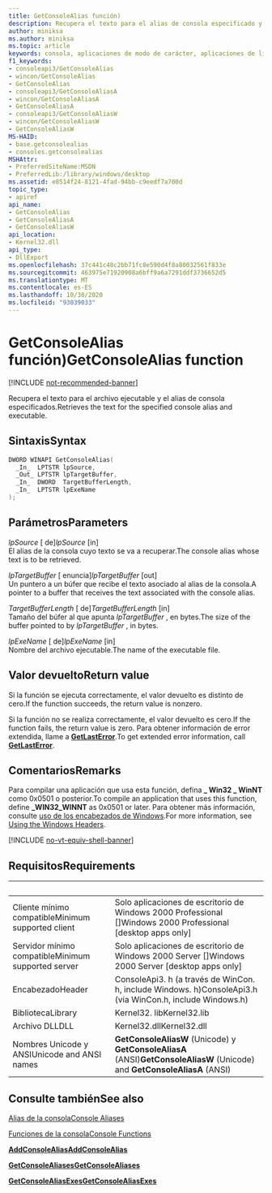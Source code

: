 ```yaml
---
title: GetConsoleAlias función)
description: Recupera el texto para el alias de consola especificado y el nombre del archivo ejecutable.
author: miniksa
ms.author: miniksa
ms.topic: article
keywords: consola, aplicaciones de modo de carácter, aplicaciones de línea de comandos, aplicaciones de terminal, API de consola
f1_keywords:
- consoleapi3/GetConsoleAlias
- wincon/GetConsoleAlias
- GetConsoleAlias
- consoleapi3/GetConsoleAliasA
- wincon/GetConsoleAliasA
- GetConsoleAliasA
- consoleapi3/GetConsoleAliasW
- wincon/GetConsoleAliasW
- GetConsoleAliasW
MS-HAID:
- base.getconsolealias
- consoles.getconsolealias
MSHAttr:
- PreferredSiteName:MSDN
- PreferredLib:/library/windows/desktop
ms.assetid: e8514f24-8121-4fad-94bb-c9eedf7a700d
topic_type:
- apiref
api_name:
- GetConsoleAlias
- GetConsoleAliasA
- GetConsoleAliasW
api_location:
- Kernel32.dll
api_type:
- DllExport
ms.openlocfilehash: 37c441c48c2bb71fc8e590d4f8a80032561f833e
ms.sourcegitcommit: 463975e71920908a6bff9a6a7291ddf3736652d5
ms.translationtype: MT
ms.contentlocale: es-ES
ms.lasthandoff: 10/30/2020
ms.locfileid: "93039033"
---
```

# <a name="getconsolealias-function"></a><span data-ttu-id="abbe2-104">GetConsoleAlias función)</span><span class="sxs-lookup"><span data-stu-id="abbe2-104">GetConsoleAlias function</span></span>

[!INCLUDE [not-recommended-banner](./includes/not-recommended-banner.md)]

<span data-ttu-id="abbe2-105">Recupera el texto para el archivo ejecutable y el alias de consola especificados.</span><span class="sxs-lookup"><span data-stu-id="abbe2-105">Retrieves the text for the specified console alias and executable.</span></span>

## <a name="syntax"></a><span data-ttu-id="abbe2-106">Sintaxis</span><span class="sxs-lookup"><span data-stu-id="abbe2-106">Syntax</span></span>

```C
DWORD WINAPI GetConsoleAlias(
  _In_  LPTSTR lpSource,
  _Out_ LPTSTR lpTargetBuffer,
  _In_  DWORD  TargetBufferLength,
  _In_  LPTSTR lpExeName
);
```

## <a name="parameters"></a><span data-ttu-id="abbe2-107">Parámetros</span><span class="sxs-lookup"><span data-stu-id="abbe2-107">Parameters</span></span>

<span data-ttu-id="abbe2-108">*lpSource* \[ de\]</span><span class="sxs-lookup"><span data-stu-id="abbe2-108">*lpSource* \[in\]</span></span>  
<span data-ttu-id="abbe2-109">El alias de la consola cuyo texto se va a recuperar.</span><span class="sxs-lookup"><span data-stu-id="abbe2-109">The console alias whose text is to be retrieved.</span></span>

<span data-ttu-id="abbe2-110">*lpTargetBuffer* \[ enuncia\]</span><span class="sxs-lookup"><span data-stu-id="abbe2-110">*lpTargetBuffer* \[out\]</span></span>  
<span data-ttu-id="abbe2-111">Un puntero a un búfer que recibe el texto asociado al alias de la consola.</span><span class="sxs-lookup"><span data-stu-id="abbe2-111">A pointer to a buffer that receives the text associated with the console alias.</span></span>

<span data-ttu-id="abbe2-112">*TargetBufferLength* \[ de\]</span><span class="sxs-lookup"><span data-stu-id="abbe2-112">*TargetBufferLength* \[in\]</span></span>  
<span data-ttu-id="abbe2-113">Tamaño del búfer al que apunta *lpTargetBuffer* , en bytes.</span><span class="sxs-lookup"><span data-stu-id="abbe2-113">The size of the buffer pointed to by *lpTargetBuffer* , in bytes.</span></span>

<span data-ttu-id="abbe2-114">*lpExeName* \[ de\]</span><span class="sxs-lookup"><span data-stu-id="abbe2-114">*lpExeName* \[in\]</span></span>  
<span data-ttu-id="abbe2-115">Nombre del archivo ejecutable.</span><span class="sxs-lookup"><span data-stu-id="abbe2-115">The name of the executable file.</span></span>

## <a name="return-value"></a><span data-ttu-id="abbe2-116">Valor devuelto</span><span class="sxs-lookup"><span data-stu-id="abbe2-116">Return value</span></span>

<span data-ttu-id="abbe2-117">Si la función se ejecuta correctamente, el valor devuelto es distinto de cero.</span><span class="sxs-lookup"><span data-stu-id="abbe2-117">If the function succeeds, the return value is nonzero.</span></span>

<span data-ttu-id="abbe2-118">Si la función no se realiza correctamente, el valor devuelto es cero.</span><span class="sxs-lookup"><span data-stu-id="abbe2-118">If the function fails, the return value is zero.</span></span> <span data-ttu-id="abbe2-119">Para obtener información de error extendida, llame a [**GetLastError**](https://msdn.microsoft.com/library/windows/desktop/ms679360).</span><span class="sxs-lookup"><span data-stu-id="abbe2-119">To get extended error information, call [**GetLastError**](https://msdn.microsoft.com/library/windows/desktop/ms679360).</span></span>

## <a name="remarks"></a><span data-ttu-id="abbe2-120">Comentarios</span><span class="sxs-lookup"><span data-stu-id="abbe2-120">Remarks</span></span>

<span data-ttu-id="abbe2-121">Para compilar una aplicación que usa esta función, defina **\_ Win32 \_ WinNT** como 0x0501 o posterior.</span><span class="sxs-lookup"><span data-stu-id="abbe2-121">To compile an application that uses this function, define **\_WIN32\_WINNT** as 0x0501 or later.</span></span> <span data-ttu-id="abbe2-122">Para obtener más información, consulte [uso de los encabezados de Windows](https://msdn.microsoft.com/library/windows/desktop/aa383745).</span><span class="sxs-lookup"><span data-stu-id="abbe2-122">For more information, see [Using the Windows Headers](https://msdn.microsoft.com/library/windows/desktop/aa383745).</span></span>

[!INCLUDE [no-vt-equiv-shell-banner](./includes/no-vt-equiv-shell-banner.md)]

## <a name="requirements"></a><span data-ttu-id="abbe2-123">Requisitos</span><span class="sxs-lookup"><span data-stu-id="abbe2-123">Requirements</span></span>

| &nbsp; | &nbsp; |
|-|-|
| <span data-ttu-id="abbe2-124">Cliente mínimo compatible</span><span class="sxs-lookup"><span data-stu-id="abbe2-124">Minimum supported client</span></span> | <span data-ttu-id="abbe2-125">Solo aplicaciones de escritorio de Windows 2000 Professional \[\]</span><span class="sxs-lookup"><span data-stu-id="abbe2-125">Windows 2000 Professional \[desktop apps only\]</span></span> |
| <span data-ttu-id="abbe2-126">Servidor mínimo compatible</span><span class="sxs-lookup"><span data-stu-id="abbe2-126">Minimum supported server</span></span> | <span data-ttu-id="abbe2-127">Solo aplicaciones de escritorio de Windows 2000 Server \[\]</span><span class="sxs-lookup"><span data-stu-id="abbe2-127">Windows 2000 Server \[desktop apps only\]</span></span> |
| <span data-ttu-id="abbe2-128">Encabezado</span><span class="sxs-lookup"><span data-stu-id="abbe2-128">Header</span></span> | <span data-ttu-id="abbe2-129">ConsoleApi3. h (a través de WinCon. h, include Windows. h)</span><span class="sxs-lookup"><span data-stu-id="abbe2-129">ConsoleApi3.h (via WinCon.h, include Windows.h)</span></span> |
| <span data-ttu-id="abbe2-130">Biblioteca</span><span class="sxs-lookup"><span data-stu-id="abbe2-130">Library</span></span> | <span data-ttu-id="abbe2-131">Kernel32. lib</span><span class="sxs-lookup"><span data-stu-id="abbe2-131">Kernel32.lib</span></span> |
| <span data-ttu-id="abbe2-132">Archivo DLL</span><span class="sxs-lookup"><span data-stu-id="abbe2-132">DLL</span></span> | <span data-ttu-id="abbe2-133">Kernel32.dll</span><span class="sxs-lookup"><span data-stu-id="abbe2-133">Kernel32.dll</span></span> |
| <span data-ttu-id="abbe2-134">Nombres Unicode y ANSI</span><span class="sxs-lookup"><span data-stu-id="abbe2-134">Unicode and ANSI names</span></span> | <span data-ttu-id="abbe2-135">**GetConsoleAliasW** (Unicode) y **GetConsoleAliasA** (ANSI)</span><span class="sxs-lookup"><span data-stu-id="abbe2-135">**GetConsoleAliasW** (Unicode) and **GetConsoleAliasA** (ANSI)</span></span> |

## <a name="see-also"></a><span data-ttu-id="abbe2-136">Consulte también</span><span class="sxs-lookup"><span data-stu-id="abbe2-136">See also</span></span>

[<span data-ttu-id="abbe2-137">Alias de la consola</span><span class="sxs-lookup"><span data-stu-id="abbe2-137">Console Aliases</span></span>](console-aliases.md)

[<span data-ttu-id="abbe2-138">Funciones de la consola</span><span class="sxs-lookup"><span data-stu-id="abbe2-138">Console Functions</span></span>](console-functions.md)

[<span data-ttu-id="abbe2-139">**AddConsoleAlias**</span><span class="sxs-lookup"><span data-stu-id="abbe2-139">**AddConsoleAlias**</span></span>](addconsolealias.md)

[<span data-ttu-id="abbe2-140">**GetConsoleAliases**</span><span class="sxs-lookup"><span data-stu-id="abbe2-140">**GetConsoleAliases**</span></span>](getconsolealiases.md)

[<span data-ttu-id="abbe2-141">**GetConsoleAliasExes**</span><span class="sxs-lookup"><span data-stu-id="abbe2-141">**GetConsoleAliasExes**</span></span>](getconsolealiasexes.md)
